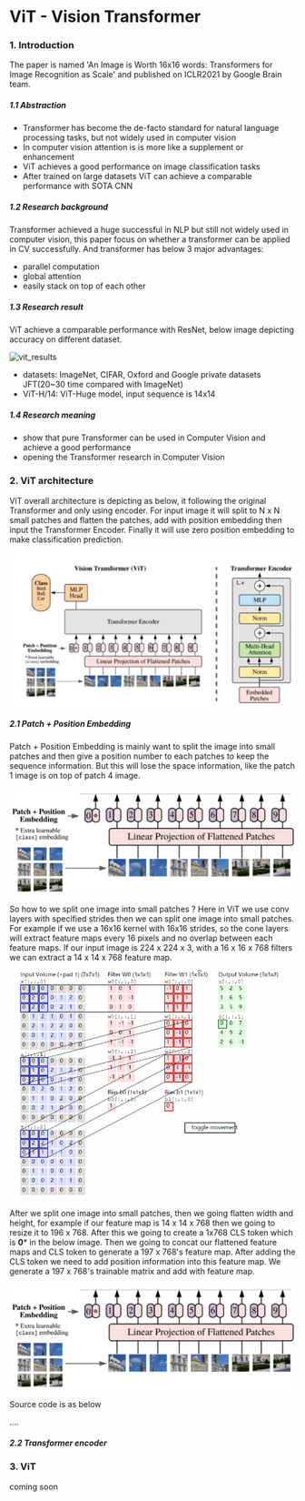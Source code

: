 # ViT - Vision Transformer

### 1. Introduction

The paper is named 'An Image is Worth 16x16 words: Transformers for Image Recognition as Scale'  and published on ICLR2021 by Google Brain team. 

##### 1.1 Abstraction

- Transformer has become the de-facto standard for natural language processing tasks, but not widely used in computer vision
- In computer vision attention is is more like a supplement or enhancement
- ViT achieves a good performance on image classification tasks
- After trained on large datasets ViT can achieve a comparable performance with SOTA CNN

##### 1.2 Research background

Transformer achieved a huge successful in NLP but still not widely used in computer vision, this paper focus on whether a transformer can be applied in CV successfully. And transformer has below 3 major advantages:

- parallel computation
- global attention
- easily stack on top of each other

##### 1.3 Research result

ViT achieve a comparable performance with ResNet, below image depicting accuracy on different dataset.

![vit_results](https://github.com/Qucy/ViT-VisionTransformer\img\vit_results.jpg)

- datasets: ImageNet, CIFAR, Oxford and Google private datasets JFT(20~30 time compared with ImageNet)
- ViT-H/14: ViT-Huge model, input sequence is 14x14

##### 1.4 Research meaning

- show that pure Transformer can be used in Computer Vision and achieve a good performance
- opening the Transformer research in Computer Vision



### 2. ViT architecture 

ViT overall architecture is depicting as below, it following the original Transformer and only using encoder. For input image it will split to N x N small patches and flatten the patches, add with position embedding then input the Transformer Encoder. Finally it will use zero position embedding to make classification prediction.

![vit](https://github.com/Qucy/ViT-VisionTransformer/blob/master/img/vit.jpg)



##### 2.1 Patch + Position Embedding

Patch + Position Embedding is mainly want to split the image into small patches and then give a position number to each patches to keep the sequence information. But this will lose the space information, like the patch 1 image is on top of patch 4 image.

![pos_embedding](https://github.com/Qucy/ViT-VisionTransformer/blob/master/img/pos_embedding.jpg)

So how to we split one image into small patches ? Here in ViT we use conv layers with specified strides then we can split one image into small patches. For example if we use a 16x16 kernel with 16x16 strides, so the cone layers will extract feature maps every 16 pixels and no overlap between each feature maps. If our input image is 224 x 224 x 3, with a 16 x 16 x 768 filters we can extract a 14 x 14 x 768 feature map.

![conv](https://github.com/Qucy/ViT-VisionTransformer/blob/master/img/conv.gif)

After we split one image into small patches, then we going flatten width and height, for example if our feature map is 14 x 14 x 768 then we going to resize it to 196 x 768.  After this we going to create a 1x768 CLS token which is **0*** in the below image. Then we going to concat our flattened feature maps and CLS token to generate a 197 x 768's feature map. After adding the CLS token we need to add position information into this feature map. We generate a 197 x 768's trainable matrix and add with feature map. 

![pos_embedding](https://github.com/Qucy/ViT-VisionTransformer/blob/master/img/pos_embedding.jpg)

Source code is as below

....

##### 2.2 Transformer encoder





### 3. ViT

coming soon









 
